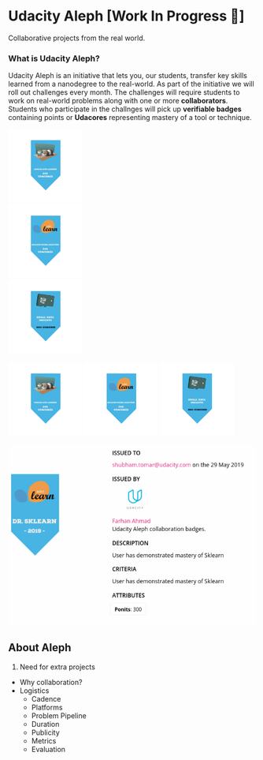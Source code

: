 # Udacity Aleph [Work In Progress 🚧]
Collaborative projects from the real world.

### What is Udacity Aleph?
Udacity Aleph is an initiative that lets you, our students, transfer key skills learned from a nanodegree to the real-world. As part of the initiative we will roll out challenges every month. The challenges will require students to work on real-world problems along with one or more **collaborators**. Students who participate in the challnges will pick up **verifiable badges** containing points or **Udacores** representing mastery of a tool or technique.

<div class="row">
  <div class="column">
    <img src=res/pandas_data_loading_200.png width=150/>
  </div>
  <div class="column">
    <img src=res/sklearn-model-selection-300.png width=150/>
  </div>
  <div class="column">
    <img src=res/small_data_insights_1000.png width=150/>
  </div>
 
</div>

<img src=res/pandas_data_loading_200.png width=150/> <img src=res/sklearn-model-selection-300.png width=150/> <img src=res/small_data_insights_1000.png width=150/>
 
<img src="res/shubham-badge-full.png" width=600>


## About Aleph

1. Need for extra projects
- Why collaboration?
- Logistics
  - Cadence
  - Platforms
  - Problem Pipeline
  - Duration
  - Publicity 
  - Metrics
  - Evaluation

